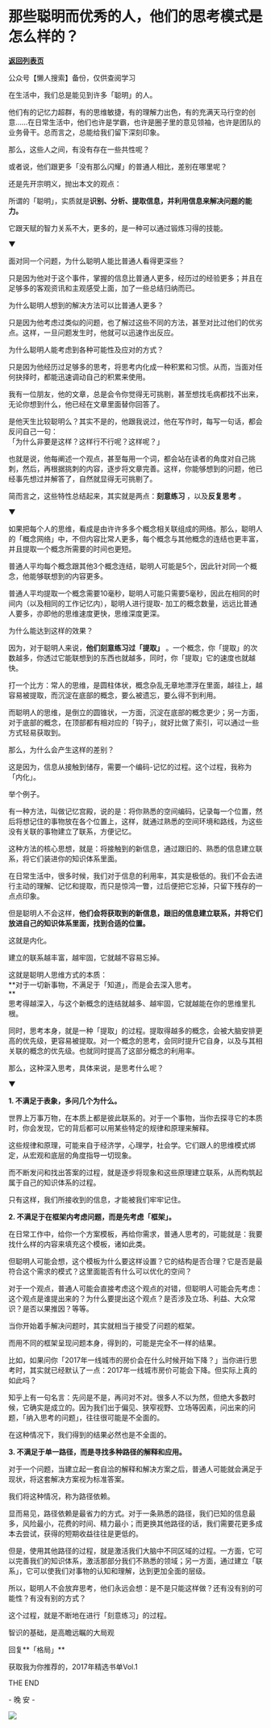 # 那些聪明而优秀的人，他们的思考模式是怎么样的？

[**返回列表页**](/gzh/L先生说)

公众号【懒人搜索】备份，仅供查阅学习

  

在生活中，我们总是能见到许多「聪明」的人。

  

他们有的记忆力超群，有的思维敏捷，有的理解力出色，有的充满天马行空的创意……在日常生活中，他们也许是学霸，也许是圈子里的意见领袖，也许是团队的业务骨干。总而言之，总能给我们留下深刻印象。

  

那么，这些人之间，有没有存在一些共性呢？

  

或者说，他们跟更多「没有那么闪耀」的普通人相比，差别在哪里呢？

  

还是先开宗明义，抛出本文的观点：

  

所谓的「聪明」，实质就是**识别、分析、提取信息，并利用信息来解决问题的能力。**

  
它跟天赋的智力关系不大，更多的，是一种可以通过锻炼习得的技能。

  

  
▼  

  

  

面对同一个问题，为什么聪明人能比普通人看得更深些？

  

只是因为他对于这个事件，掌握的信息比普通人更多，经历过的经验更多；并且在足够多的客观资讯和主观感受上面，加了一些总结归纳而已。  
  
为什么聪明人想到的解决方法可以比普通人更多？  
  

只是因为他考虑过类似的问题，也了解过这些不同的方法，甚至对比过他们的优劣点。这样，一旦问题发生时，他就可以迅速作出反应。  
  
为什么聪明人能考虑到各种可能性及应对的方式？  
  

只是因为他经历过足够多的思考，将思考内化成一种积累和习惯。从而，当面对任何抉择时，都能迅速调动自己的积累来使用。

  
我有一位朋友，他的文章，总是会令你觉得无可挑剔，甚至想找毛病都找不出来，无论你想到什么，他已经在文章里面替你回答了。

  
是他天生比较聪明么？其实不是的，他跟我说过，他在写作时，每写一句话，都会反问自己一句：  
「为什么非要是这样？这样行不行呢？这样呢？」

  
也就是说，他每阐述一个观点，甚至每用一个词，都会站在读者的角度对自己挑刺，然后，再根据挑刺的内容，逐步将文章完善。这样，你能够想到的问题，他已经事先想过并解答了，自然就显得无可挑剔了。  
  
简而言之，这些特性总结起来，其实就是两点：**刻意练习** ，以及**反复思考** 。

  

  

▼

  

  
如果把每个人的思维，看成是由许许多多个概念相关联组成的网络。那么，聪明人的「概念网络」中，不但内容比常人更多，每个概念与其他概念的连结也更丰富，并且提取一个概念所需要的时间也更短。  
  
普通人平均每个概念跟其他3个概念连结，聪明人可能是5个，因此针对同一个概念，他能够联想到的内容更多。

  

普通人平均提取一个概念需要10毫秒，聪明人可能只需要5毫秒，因此在相同的时间内（以及相同的工作记忆内），聪明人进行提取-
加工的概念数量，远远比普通人要多，亦即他的思维速度更快，思维深度更深。  
  
为什么能达到这样的效果？

  
因为，对于聪明人来说，**他们刻意练习过「提取」** 。一个概念，你「提取」的次数越多，你透过它能联想到的东西也就越多，同时，你「提取」它的速度也就越快。  
  
打一个比方：常人的思维，是圆柱体状，概念杂乱无章地漂浮在里面，越往上，越容易被提取，而沉淀在底部的概念，要么被遗忘，要么得不到利用。

  

而聪明人的思维，是倒立的圆锥状，一方面，沉淀在底部的概念更少；另一方面，对于底部的概念，在顶部都有相对应的「钩子」，就好比做了索引，可以通过一些方式轻易获取到。  
  
那么，为什么会产生这样的差别？

  

这是因为，信息从接触到储存，需要一个编码-记忆的过程。这个过程，我称为「内化」。  

  
举个例子。  
  
有一种方法，叫做记忆宫殿，说的是：将你熟悉的空间编码，记录每一个位置，然后将想记住的事物放在各个位置上，这样，就通过熟悉的空间环境和路线，为这些没有关联的事物建立了联系，方便记忆。  
  
这种方法的核心思想，就是：将接触到的新信息，通过跟旧的、熟悉的信息建立联系，将它们装进你的知识体系里面。

  

在日常生活中，很多时候，我们对于信息的利用率，其实是极低的。我们不会去进行主动的理解、记忆和提取，而只是惊鸿一瞥，过后便把它忘掉，只留下残存的一点点印象。

  

但是聪明人不会这样，**他们会将获取到的新信息，跟旧的信息建立联系，并将它们放进自己的知识体系里面，找到合适的位置。**

  

这就是内化。

  

建立的联系越丰富，越牢固，它就越不容易忘掉。  
  
这就是聪明人思维方式的本质：  
**对于一切新事物，不满足于「知道」，而是会去深入思考。  
**  
思考得越深入，与这个新概念的连结就越多、越牢固，它就越能在你的思维里扎根。

  
同时，思考本身，就是一种「提取」的过程。提取得越多的概念，会被大脑安排更高的优先级，更容易被提取。对一个概念的思考，会同时提升它自身，以及与其相关联的概念的优先级。也就同时提高了这部分概念的利用率。  
  
那么，这种深入思考，具体来说，是思考什么呢？

  

  

▼

  

  

**1\. 不满足于表象，多问几个为什么。**

  

世界上万事万物，在本质上都是彼此联系的。对于一个事物，当你去探寻它的本质时，你会发现，它的背后都可以用某些特定的规律和原理来解释。

  

这些规律和原理，可能来自于经济学，心理学，社会学。它们跟人的思维模式绑定，从宏观和底层的角度指导一切现象。

  

而不断发问和找出答案的过程，就是逐步将现象和这些原理建立联系，从而构筑起属于自己的知识体系的过程。

  

只有这样，我们所接收到的信息，才能被我们牢牢记住。

  

  
**2\. 不满足于在框架内考虑问题，而是先考虑「框架」。**

  
在日常工作中，给你一个方案模板，再给你需求，普通人思考的，可能就是：我要找什么样的内容来填充这个模板，诸如此类。

  
但聪明人可能会想，这个模板为什么要这样设置？它的结构是否合理？它是否是最符合这个需求的模式？这里面能否有什么可以优化的空间？  
  
对于一个观点，普通人可能会直接考虑这个观点的对错，但聪明人可能会先考虑：这个观点是谁提出来的？为什么要提出这个观点？是否涉及立场、利益、大众常识？是否以果推因？等等。  
  
当你开始着手解决问题时，其实就相当于接受了问题的框架。

  

而用不同的框架呈现问题本身，得到的，可能是完全不一样的结果。

  

比如，如果问你「2017年一线城市的房价会在什么时候开始下降？」当你进行思考时，其实就已经默认了一点：2017年一线城市房价可能会下降。但实际上真的如此吗？

  

知乎上有一句名言：先问是不是，再问对不对。很多人不以为然，但绝大多数时候，它确实是成立的。因为我们出于偏见、狭窄视野、立场等因素，问出来的问题，「纳入思考的问题」，往往很可能是不全面的。

  

在这种情况下，我们得到的结果必然也是不全面的。

  

  

**3\. 不满足于单一路径，而是寻找多种路径的解释和应用。**

  

对于一个问题，当建立起一套自洽的解释和解决方案之后，普通人可能就会满足于现状，将这套解决方案视为标准答案。

  

我们将这种情况，称为路径依赖。

  

显而易见，路径依赖是最省力的方式。对于一条熟悉的路径，我们已知的信息最多，风险最小，花费的时间、精力最小；而更换其他路径的话，我们需要花更多成本去尝试，获得的短期收益往往是更低的。

  

但是，使用其他路径的过程，就是激活我们大脑中不同区域的过程。一方面，它可以完善我们的知识体系，激活那部分我们不熟悉的领域；另一方面，通过建立「联系」，它可以使我们对事物的认知和理解，达到更加全面的层级。

  

所以，聪明人不会放弃思考，他们永远会想：是不是只能这样做？还有没有别的可能性？有没有别的方式？

  

这个过程，就是不断地在进行「刻意练习」的过程。

  

  

智识的基础，是高瞻远瞩的大局观

回复**「格局」**

获取我为你推荐的，2017年精选书单Vol.1

  

  

THE END

\- 晚 安 -

![](http://mmbiz.qpic.cn/mmbiz_png/yWXmuSFeCk3ibIxf01XssUApp8GmQWOo2eL8HiapFmiayPyXvU7icPB6EegvswwichGE18zTeqbky8CKF8angto3Wgg/0?wx_fmt=gif)

  

